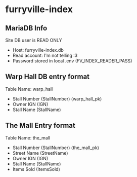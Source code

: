 # furryville-index

## MariaDB Info
Site DB user is READ ONLY

- Host: furryville-index.db
- Read account: I'm not telling :3
- Password stored in local .env (FV_INDEX_READER_PASS)

## Warp Hall DB entry format
Table Name: warp_hall

- Stall Number (StallNumber) (warp_hall_pk)
- Owner IGN (IGN)
- Stall Name (StallName)

## The Mall Entry format
Table Name: the_mall

- Stall Number (StallNumber) (the_mall_pk)
- Street Name (StreetName)
- Owner IGN (IGN)
- Stall Name (StallName)
- Items Sold (ItemsSold)
